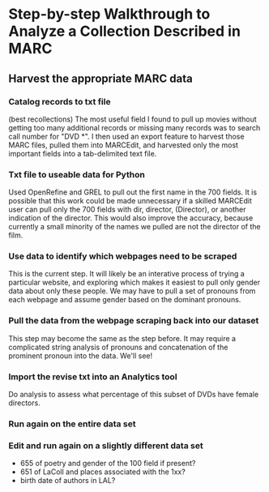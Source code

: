 # Step-by-step Walkthrough to Analyze a Collection Described in MARC

## Harvest the appropriate MARC data

### Catalog records to txt file
(best recollections)
The most useful field I found to pull up movies without getting too many additional records or missing many records was to
search call number for "DVD *". I then used an export feature to harvest those MARC files, pulled them into MARCEdit, and harvested
only the most important fields into a tab-delimited text file.

### Txt file to useable data for Python
Used OpenRefine and GREL to pull out the first name in the 700 fields. It is possible that this work could be made unnecessary
if a skilled MARCEdit user can pull only the 700 fields with dir, director, (Director), or another indication of the director.
This would also improve the accuracy, because currently a small minority of the names we pulled are not the director of the film.

### Use data to identify which webpages need to be scraped
This is the current step. It will likely be an interative process of trying a particular website, and exploring which makes it
easiest to pull only gender data about only these people. We may have to pull a set of pronouns from each webpage and assume
gender based on the dominant pronouns.

### Pull the data from the webpage scraping back into our dataset
This step may become the same as the step before. It may require a complicated string analysis of pronouns and concatenation of
the prominent pronoun into the data. We'll see!

### Import the revise txt into an Analytics tool
Do analysis to assess what percentage of this subset of DVDs have female directors.

### Run again on the entire data set

### Edit and run again on a slightly different data set
* 655 of poetry and gender of the 100 field if present?
* 651 of LaColl and places associated with the 1xx?
* birth date of authors in LAL?
